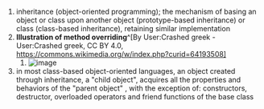 1. inheritance (object-oriented programming); the mechanism of basing an object or class upon another object (prototype-based inheritance) or class (class-based inheritance), retaining similar implementation
2. **Illustration of method overriding**^[By User:Crashed greek - User:Crashed greek, CC BY 4.0, https://commons.wikimedia.org/w/index.php?curid=64193508]
	1. ![image](https://upload.wikimedia.org/wikipedia/commons/thumb/b/b6/Method_overriding_in_subclass.svg/345px-Method_overriding_in_subclass.svg.png)
3. in most class-based object-oriented languages, an object created through inheritance, a "child object", acquires all the properties and behaviors of the "parent object" , with the exception of: constructors, destructor, overloaded operators and friend functions of the base class